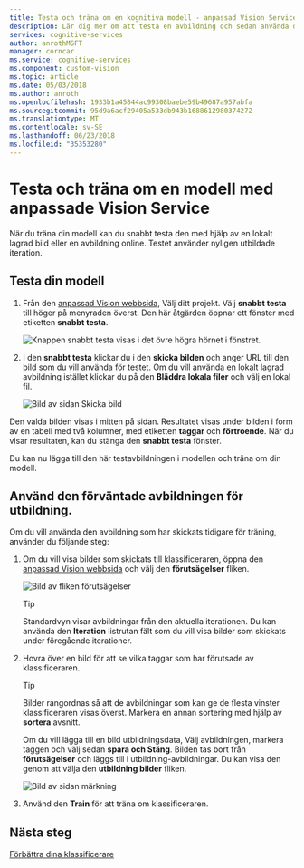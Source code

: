 ```yaml
---
title: Testa och träna om en kognitiva modell - anpassad Vision Service - tjänster | Microsoft Docs
description: Lär dig mer om att testa en avbildning och sedan använda den för att träna om modellen.
services: cognitive-services
author: anrothMSFT
manager: corncar
ms.service: cognitive-services
ms.component: custom-vision
ms.topic: article
ms.date: 05/03/2018
ms.author: anroth
ms.openlocfilehash: 1933b1a45844ac99308baebe59b49687a957abfa
ms.sourcegitcommit: 95d9a6acf29405a533db943b1688612980374272
ms.translationtype: MT
ms.contentlocale: sv-SE
ms.lasthandoff: 06/23/2018
ms.locfileid: "35353280"
---
```

# <a name="test-and-retrain-a-model-with-custom-vision-service"></a>Testa och träna om en modell med anpassade Vision Service

När du träna din modell kan du snabbt testa den med hjälp av en lokalt lagrad bild eller en avbildning online. Testet använder nyligen utbildade iteration.

## <a name="test-your-model"></a>Testa din modell

1. Från den [anpassad Vision webbsida](https://customvision.ai), Välj ditt projekt. Välj **snabbt testa** till höger på menyraden överst. Den här åtgärden öppnar ett fönster med etiketten **snabbt testa**.

    ![Knappen snabbt testa visas i det övre högra hörnet i fönstret.](./media/test-your-model/quick-test-button.png)

2. I den **snabbt testa** klickar du i den **skicka bilden** och anger URL till den bild som du vill använda för testet. Om du vill använda en lokalt lagrad avbildning istället klickar du på den **Bläddra lokala filer** och välj en lokal fil.

    ![Bild av sidan Skicka bild](./media/test-your-model/submit-image.png)

Den valda bilden visas i mitten på sidan. Resultatet visas under bilden i form av en tabell med två kolumner, med etiketten **taggar** och **förtroende**. När du visar resultaten, kan du stänga den **snabbt testa** fönster.

Du kan nu lägga till den här testavbildningen i modellen och träna om din modell.

## <a name="use-the-predicted-image-for-training"></a>Använd den förväntade avbildningen för utbildning.

Om du vill använda den avbildning som har skickats tidigare för träning, använder du följande steg:

1. Om du vill visa bilder som skickats till klassificeraren, öppna den [anpassad Vision webbsida](https://customvision.ai) och välj den __förutsägelser__ fliken.

    ![Bild av fliken förutsägelser](./media/test-your-model/predictions-tab.png)

    > [!TIP]
    > Standardvyn visar avbildningar från den aktuella iterationen. Du kan använda den __Iteration__ listrutan fält som du vill visa bilder som skickats under föregående iterationer.

2. Hovra över en bild för att se vilka taggar som har förutsade av klassificeraren.

    > [!TIP]
    > Bilder rangordnas så att de avbildningar som kan ge de flesta vinster klassificeraren visas överst. Markera en annan sortering med hjälp av __sortera__ avsnitt.

    Om du vill lägga till en bild utbildningsdata, Välj avbildningen, markera taggen och välj sedan __spara och Stäng__. Bilden tas bort från __förutsägelser__ och läggs till i utbildning-avbildningar. Du kan visa den genom att välja den __utbildning bilder__ fliken.

    ![Bild av sidan märkning](./media/test-your-model/tag-image.png)

3. Använd den __Train__ för att träna om klassificeraren.

## <a name="next-steps"></a>Nästa steg

[Förbättra dina klassificerare](getting-started-improving-your-classifier.md)